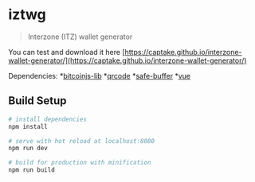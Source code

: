 # iztwg

> Interzone (ITZ) wallet generator

You can test and download it here [https://captake.github.io/interzone-wallet-generator/](https://captake.github.io/interzone-wallet-generator/)

Dependencies:
    *[bitcoinjs-lib](https://github.com/bitcoinjs/bitcoinjs-lib)
    *[qrcode](https://github.com/soldair/node-qrcode)
    *[safe-buffer](https://github.com/feross/safe-buffer)
    *[vue](http://vuejs.org)


## Build Setup

``` bash
# install dependencies
npm install

# serve with hot reload at localhost:8080
npm run dev

# build for production with minification
npm run build

